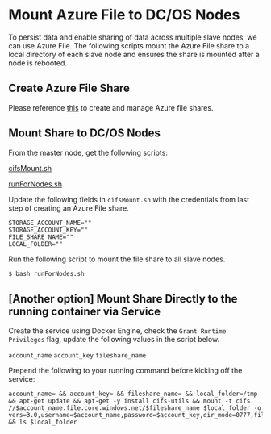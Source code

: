 # Mount Azure File to DC/OS Nodes

To persist data and enable sharing of data across multiple slave nodes, we can use Azure File. The following scripts mount the Azure File share to a local directory of each slave node and ensures the share is mounted after a node is rebooted.

## Create Azure File Share
Please reference [this](https://docs.microsoft.com/en-us/azure/storage/storage-azure-cli#create-and-manage-file-shares) to create and manage Azure file shares.

## Mount Share to DC/OS Nodes
From the master node, get the following scripts:

[cifsMount.sh](fileshare/cifsMount.sh)

[runForNodes.sh](fileshare/runForNodes.sh)

Update the following fields in `cifsMount.sh` with the credentials from last step of creating an Azure File share.

```
STORAGE_ACCOUNT_NAME=""
STORAGE_ACCOUNT_KEY=""
FILE_SHARE_NAME=""
LOCAL_FOLDER=""
```

Run the following script to mount the file share to all slave nodes.

```bash
$ bash runForNodes.sh

```

## [Another option] Mount Share Directly to the running container via Service

Create the service using Docker Engine, check the `Grant Runtime Privileges` flag, update the following values in the script below.

`account_name`
`account_key`
`fileshare_name`

Prepend the following to your running command before kicking off the service:

```
account_name= && account_key= && fileshare_name= && local_folder=/tmp && apt-get update && apt-get -y install cifs-utils && mount -t cifs //$account_name.file.core.windows.net/$fileshare_name $local_folder -o vers=3.0,username=$account_name,password=$account_key,dir_mode=0777,file_mode=0777 && ls $local_folder
```
